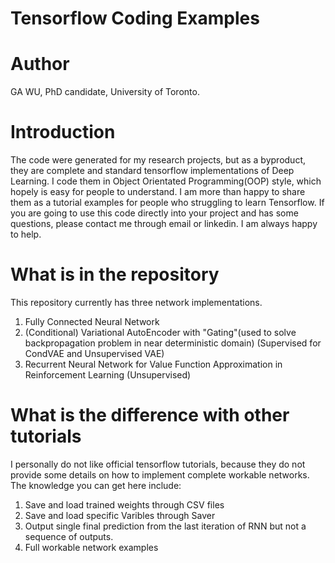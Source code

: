Tensorflow Coding Examples
===
# Author
GA WU, PhD candidate, University of Toronto.

# Introduction
The code were generated for my research projects, but as a byproduct, they are complete and standard tensorflow implementations of Deep Learning. I code them in Object Orientated Programming(OOP) style, which hopely is easy for people to understand. I am more than happy to share them as a tutorial examples for people who struggling to learn Tensorflow. If you are going to use this code directly into your project and has some questions, please contact me through email or linkedin. I am always happy to help.

# What is in the repository
This repository currently has three network implementations.
1. Fully Connected Neural Network
2. (Conditional) Variational AutoEncoder with "Gating"(used to solve backpropagation problem in near deterministic domain) (Supervised for CondVAE and Unsupervised VAE)
3. Recurrent Neural Network for Value Function Approximation in Reinforcement Learning (Unsupervised)

# What is the difference with other tutorials
I personally do not like official tensorflow tutorials, because they do not provide some details on how to implement complete workable networks. The knowledge you can get here include:
1. Save and load trained weights through CSV files
2. Save and load specific Varibles through Saver
3. Output single final prediction from the last iteration of RNN but not a sequence of outputs.
4. Full workable network examples


